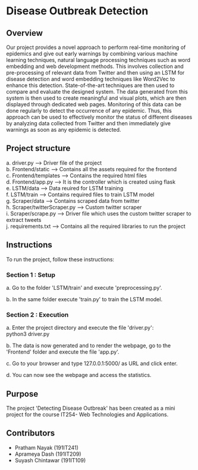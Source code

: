 # Disease Outbreak Detection

## Overview

Our project provides a novel approach to perform real-time monitoring of epidemics and give out early warnings by combining various machine learning techniques, natural language processing techniques such as word embedding and web development methods. This involves collection and pre-processing of relevant data from Twitter and then using an LSTM for disease detection and word embedding techniques like Word2Vec to enhance this detection. State-of-the-art techniques are then used to compare and evaluate the designed system. The data generated from this system is then used to create meaningful and visual plots, which are then displayed through dedicated web pages. Monitoring of this data can be done regularly to detect the occurrence of any epidemic. Thus, this approach can be used to effectively monitor the status of different diseases by analyzing data collected from Twitter and then immediately give warnings as soon as any epidemic is detected.


## Project structure

a. driver.py			            --> Driver file of the project  
b. Frontend/static   		      --> Contains all the assets required for the frontend  
c. Frontend/templates		      --> Contains the required html files  
d. Frontend/app.py		         --> It is the controller which is created using flask  
e. LSTM/data			            --> Data reuired for LSTM training  
f. LSTM/train			            --> Contains required files to train LSTM model  
g. Scraper/data			         --> Contains scraped data from twitter  
h. Scraper/twitterScraper.py	   --> Custom twitter scraper  
i. Scraper/scrape.py		         --> Driver file which uses the custom twitter scraper to extract tweets  
j. requirements.txt		         --> Contains all the required libraries to run the project

## Instructions

To run the project, follow these instructions:

### Section 1 : Setup

a. Go to the folder 'LSTM/train' and execute 'preprocessing.py'.

b. In the same folder execute 'train.py' to train the LSTM model.

### Section 2 : Execution

a. Enter the project directory and execute the file 'driver.py':  
   python3 driver.py

b. The data is now generated and to render the webpage, go to the 'Frontend' folder and execute the file 'app.py'.

c. Go to your browser and type 127.0.0.1:5000/ as URL and click enter.

d. You can now see the webpage and access the statistics.

## Purpose

The project 'Detecting Disease Outbreak' has been created as a mini project for the course IT254- Web Technologies and Applications.

## Contributors

- Pratham Nayak (191IT241)
- Aprameya Dash (191IT209)
- Suyash Chintawar (191IT109)
